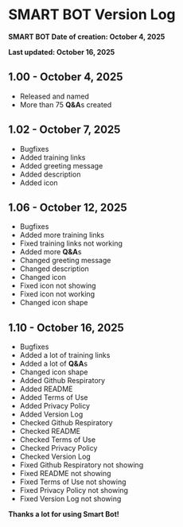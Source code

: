 # SMART BOT Version Log
**SMART BOT Date of creation: October 4, 2025**

**Last updated: October 16, 2025**

1.00 - October 4, 2025
-
- Released and named
- More than 75 **Q&A**s created

1.02 - October 7, 2025
-
- Bugfixes
- Added training links
- Added greeting message
- Added description
- Added icon

1.06 - October 12, 2025
-
- Bugfixes
- Added more training links
- Fixed training links not working
- Added more **Q&A**s
- Changed greeting message
- Changed description
- Changed icon
- Fixed icon not showing
- Fixed icon not working
- Changed icon shape

1.10 - October 16, 2025
-
- Bugfixes
- Added a lot of training links
- Added a lot of **Q&A**s
- Changed icon shape
- Added Github Respiratory
- Added README
- Added Terms of Use
- Added Privacy Policy
- Added Version Log
- Checked Github Respiratory
- Checked README
- Checked Terms of Use
- Checked Privacy Policy
- Checked Version Log
- Fixed Github Respiratory not showing
- Fixed README not showing
- Fixed Terms of Use not showing
- Fixed Privacy Policy not showing
- Fixed Version Log not showing

**Thanks a lot for using Smart Bot!**
